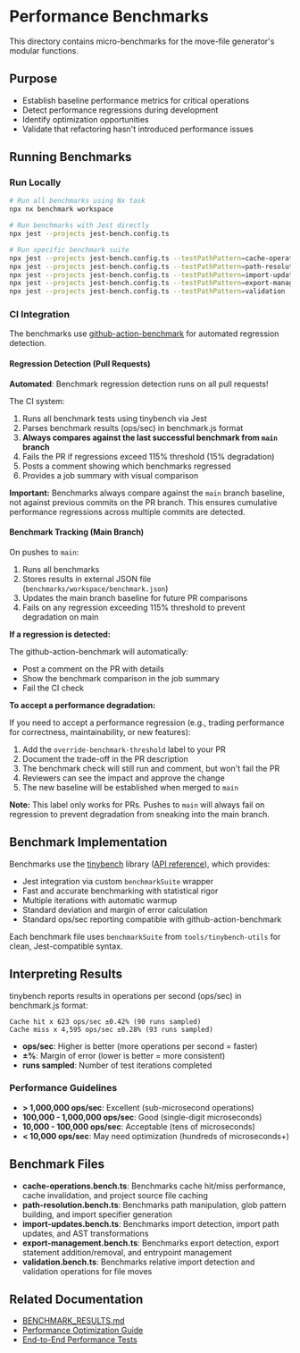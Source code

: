 # Performance Benchmarks

This directory contains micro-benchmarks for the move-file generator's modular functions.

## Purpose

- Establish baseline performance metrics for critical operations
- Detect performance regressions during development
- Identify optimization opportunities
- Validate that refactoring hasn't introduced performance issues

## Running Benchmarks

### Run Locally

```bash
# Run all benchmarks using Nx task
npx nx benchmark workspace

# Run benchmarks with Jest directly
npx jest --projects jest-bench.config.ts

# Run specific benchmark suite
npx jest --projects jest-bench.config.ts --testPathPattern=cache-operations
npx jest --projects jest-bench.config.ts --testPathPattern=path-resolution
npx jest --projects jest-bench.config.ts --testPathPattern=import-updates
npx jest --projects jest-bench.config.ts --testPathPattern=export-management
npx jest --projects jest-bench.config.ts --testPathPattern=validation
```

### CI Integration

The benchmarks use [github-action-benchmark](https://github.com/benchmark-action/github-action-benchmark) for automated regression detection.

#### Regression Detection (Pull Requests)

**Automated**: Benchmark regression detection runs on all pull requests!

The CI system:

1. Runs all benchmark tests using tinybench via Jest
2. Parses benchmark results (ops/sec) in benchmark.js format
3. **Always compares against the last successful benchmark from `main` branch**
4. Fails the PR if regressions exceed 115% threshold (15% degradation)
5. Posts a comment showing which benchmarks regressed
6. Provides a job summary with visual comparison

**Important:** Benchmarks always compare against the `main` branch baseline, not against previous commits on the PR branch. This ensures cumulative performance regressions across multiple commits are detected.

#### Benchmark Tracking (Main Branch)

On pushes to `main`:

1. Runs all benchmarks
2. Stores results in external JSON file (`benchmarks/workspace/benchmark.json`)
3. Updates the main branch baseline for future PR comparisons
4. Fails on any regression exceeding 115% threshold to prevent degradation on main

**If a regression is detected:**

The github-action-benchmark will automatically:

- Post a comment on the PR with details
- Show the benchmark comparison in the job summary
- Fail the CI check

**To accept a performance degradation:**

If you need to accept a performance regression (e.g., trading performance for correctness, maintainability, or new features):

1. Add the `override-benchmark-threshold` label to your PR
2. Document the trade-off in the PR description
3. The benchmark check will still run and comment, but won't fail the PR
4. Reviewers can see the impact and approve the change
5. The new baseline will be established when merged to `main`

**Note:** This label only works for PRs. Pushes to `main` will always fail on regression to prevent degradation from sneaking into the main branch.

## Benchmark Implementation

Benchmarks use the [tinybench](https://www.npmjs.com/package/tinybench) library ([API reference](https://tinylibs.github.io/tinybench/)), which provides:

- Jest integration via custom `benchmarkSuite` wrapper
- Fast and accurate benchmarking with statistical rigor
- Multiple iterations with automatic warmup
- Standard deviation and margin of error calculation
- Standard ops/sec reporting compatible with github-action-benchmark

Each benchmark file uses `benchmarkSuite` from `tools/tinybench-utils` for clean, Jest-compatible syntax.

## Interpreting Results

tinybench reports results in operations per second (ops/sec) in benchmark.js format:

```
Cache hit x 623 ops/sec ±0.42% (90 runs sampled)
Cache miss x 4,595 ops/sec ±0.28% (93 runs sampled)
```

- **ops/sec**: Higher is better (more operations per second = faster)
- **±%**: Margin of error (lower is better = more consistent)
- **runs sampled**: Number of test iterations completed

### Performance Guidelines

- **> 1,000,000 ops/sec**: Excellent (sub-microsecond operations)
- **100,000 - 1,000,000 ops/sec**: Good (single-digit microseconds)
- **10,000 - 100,000 ops/sec**: Acceptable (tens of microseconds)
- **< 10,000 ops/sec**: May need optimization (hundreds of microseconds+)

## Benchmark Files

- **cache-operations.bench.ts**: Benchmarks cache hit/miss performance, cache invalidation, and project source file caching
- **path-resolution.bench.ts**: Benchmarks path manipulation, glob pattern building, and import specifier generation
- **import-updates.bench.ts**: Benchmarks import detection, import path updates, and AST transformations
- **export-management.bench.ts**: Benchmarks export detection, export statement addition/removal, and entrypoint management
- **validation.bench.ts**: Benchmarks relative import detection and validation operations for file moves

## Related Documentation

- [BENCHMARK_RESULTS.md](../../../../../BENCHMARK_RESULTS.md)
- [Performance Optimization Guide](../../../../../docs/performance-optimization.md)
- [End-to-End Performance Tests](../../../../workspace-e2e/src/performance-benchmark.spec.ts)
